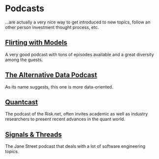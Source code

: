 # Podcasts

...are actually a very nice way to get introduced to new topics, follow an other person investment thought process, etc.

## [Flirting with Models](https://www.flirtingwithmodels.com/)

A very good podcast with tons of episodes available and a great diversity among the guests.

## [The Alternative Data Podcast](https://shows.acast.com/the-alternative-data-podcast)

As its name suggests, this one is more data-oriented.

## [Quantcast](https://www.risk.net/topics/quantcast)

The podcast of the Risk.net, often invites academic as well as industry researchers to present recent advances in the quant world.

## [Signals & Threads](https://signalsandthreads.com/)

The Jane Street podcast that deals with a lot of software engineering topics.
